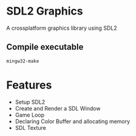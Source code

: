 # SDL2 Graphics
A crossplatform graphics library using SDL2

## Compile executable
```mingw32-make```

# Features
- Setup SDL2
- Create and Render a SDL Window
- Game Loop
- Declaring Color Buffer and allocating memory
- SDL Texture